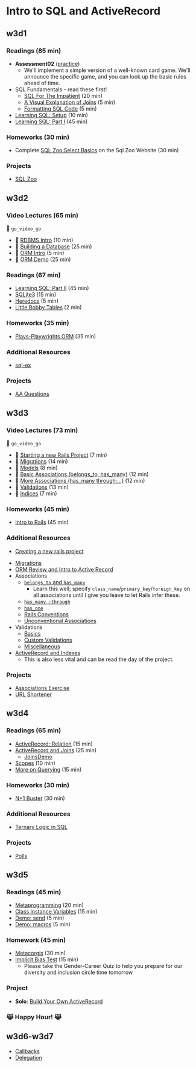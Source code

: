# Intro to SQL and ActiveRecord

## w3d1

### Readings (85 min)

+ **Assessment02** ([practice][assessment-prep])
    + We'll implement a simple version of a well-known card game. We'll announce
      the specific game, and you can look up the basic rules ahead of time.
+ SQL Fundamentals - read these first!
    + [SQL For The Impatient][sql-intro] (20 min)
    + [A Visual Explanation of Joins][visual-joins] (5 min)
    + [Formatting SQL Code][sql-formatting] (5 min)
+ [Learning SQL: Setup][learning-sql-setup] (10 min)
+ [Learning SQL: Part I][learning-sql-part-i] (45 min)

### Homeworks (30 min)

+ Complete [SQL Zoo Select Basics][sql-zoo-select] on the Sql Zoo Website (30 min)

### Projects

+ [SQL Zoo][sqlzoo-readme]

[assessment-prep]: http://github.com/appacademy/assessment-prep

[sql-intro]: readings/sql-intro.md
[visual-joins]: https://blog.codinghorror.com/a-visual-explanation-of-sql-joins/
[sql-formatting]: readings/formatting.md

[learning-sql-setup]: readings/setup.md
[learning-sql-part-i]: readings/part-i.md
[sqlzoo-readme]: projects/sqlzoo
[sql-zoo-select]: http://sqlzoo.net/wiki/SQLZOO:SELECT_basics

## w3d2

### Video Lectures (65 min)
:closed_lock_with_key: `go_video_go`
+ :movie_camera: [RDBMS Intro][rdbms-intro-video] (10 min)
+ :movie_camera: [Building a Database][build-db-video] (25 min)
+ :movie_camera: [ORM Intro][orm-intro-video] (5 min)
+ :movie_camera: [ORM Demo][orm-demo-video] (25 min)

### Readings (67 min)
+ [Learning SQL: Part II][learning-sql-part-ii] (45 min)
+ [SQLite3][sqlite3] (15 min)
+ [Heredocs][heredocs] (5 min)
+ [Little Bobby Tables][xkcd-bobby-tables] (2 min)

### Homeworks (35 min)
+ [Plays-Playwrights ORM][plays-orm] (35 min)

### Additional Resources
+ [sql-ex][sql-ex]

### Projects
+ [AA Questions][aa-questions]

[learning-sql-part-ii]: readings/part-ii.md
[sqlite3]: readings/sqlite3.md
[heredocs]: readings/heredocs.md
[xkcd-bobby-tables]: http://xkcd.com/327/
[sql-ex]: http://www.sql-ex.ru/

[plays-orm]: homeworks/questions/plays_orm.md

[rdbms-intro-video]: https://vimeo.com/167596295
[build-db-video]: https://vimeo.com/167593816
[orm-intro-video]: https://vimeo.com/167805228
[orm-demo-video]: https://vimeo.com/167672029

[aa-questions]: projects/aa_questions

## w3d3

### Video Lectures (73 min)
:closed_lock_with_key: `go_video_go`

+ :movie_camera: [Starting a new Rails Project][rails-intro-video] (7 min)
+ :movie_camera: [Migrations][migrations-video] (14 min)
+ :movie_camera: [Models][models-video] (8 min)
+ :movie_camera: [Basic Associations (belongs_to, has_many)][associations-video]  (12 min)
+ :movie_camera: [More Associations (has_many through:...)][associations-2-video] (12 min)
+ :movie_camera: [Validations][validations-video] (13 min)
+ :movie_camera: [Indices][indices-video] (7 min)

### Homeworks (45 min)

+ [Intro to Rails][intro-rails-homework] (45 min)

### Additional Resources
* [Creating a new rails project][first-rails-project]
+ [Migrations][ar-migrations]
+ [ORM Review and Intro to Active Record][ar-orm]
+ Associations
  + [`belongs_to` and `has_many`][belongs-to-has-many]
    * Learn this well; specify
`class_name`/`primary_key`/`foreign_key` on all associations
until I give you leave to let Rails infer these.
  + [`has_many :through`][has-many-through]
  + [`has_one`][has-one]
  + [Rails Conventions][rails-conventions]
  + [Unconventional Associations][unconventional-associations]
+ Validations
  + [Basics][validations]
  + [Custom Validations][custom-validations]
  + [Miscellaneous][validations-misc]
+ [ActiveRecord and Indexes][ar-indexing]
    + This is also less vital and can be read the day of the project.

### Projects
+ [Associations Exercise][associations-exercise]
+ [URL Shortener][url-shortener]

[rails-intro-video]: https://vimeo.com/167799435
[migrations-video]: https://vimeo.com/167799434
[models-video]: https://vimeo.com/167799436
[associations-video]: https://vimeo.com/167799432
[associations-2-video]: https://vimeo.com/167799430
[validations-video]: https://vimeo.com/167799437
[indices-video]: https://vimeo.com/167799431



[first-rails-project]: readings/first-rails-project.md
[ar-migrations]: readings/migrations.md
[ar-orm]: readings/orm.md

[belongs-to-has-many]: readings/belongs-to-has-many.md
[has-many-through]: readings/has-many-through.md
[has-one]: readings/has-one.md
[rails-conventions]: readings/rails-conventions.md
[unconventional-associations]: readings/unconventional-associations.md

[validations]: readings/validations.md
[custom-validations]: readings/custom-validations.md
[validations-misc]: readings/validations-misc.md

[ar-indexing]: readings/indexing.md

[intro-rails-homework]: homeworks/questions/intro-rails-homework.md

[associations-exercise]: projects/associations_exercise
[url-shortener]: projects/url_shortener

## w3d4

### Readings (65 min)
+ [ActiveRecord::Relation][relation] (15 min)
+ [ActiveRecord and Joins][ar-joins] (25 min)
  + [JoinsDemo][joins-demo]
+ [Scopes][scopes] (10 min)
+ [More on Querying][querying-ii] (15 min)

### Homeworks (30 min)
+ [N+1 Buster][n1-buster] (30 min)

### Additional Resources
+ [Ternary Logic in SQL][sql-ternary-logic]

### Projects
+ [Polls][polls-app]

[relation]: readings/relation.md
[ar-joins]: readings/joins.md
[scopes]: readings/scopes.md
[querying-ii]: readings/querying-ii.md
[sql-ternary-logic]: readings/sql-ternary-logic.md

[joins-demo]: demos/joins_demo

[n1-buster]: homeworks/questions/n_1_buster.md

[polls-app]: projects/polls_app

## w3d5

### Readings (45 min)
+ [Metaprogramming][metaprogramming] (20 min)
+ [Class Instance Variables][class-instance-variables] (15 min)
+ [Demo: send][meta-send] (5 min)
+ [Demo: macros][meta-macros] (5 min)

### Homework (45 min)
+ [Metacorgis][metacorgi-hw] (30 min)
+ [Implicit Bias Test][bias-quiz] (15 min)
  + Please take the Gender-Career Quiz to help you prepare for our diversity and inclusion circle time tomorrow

### Project
+ **Solo**: [Build Your Own ActiveRecord][build-your-own-ar]

### :joy_cat: **Happy Hour!** :joy_cat:

[metaprogramming]: readings/metaprogramming.md
[class-instance-variables]: readings/class-instance-variables.md
[meta-send]: demos/send.rb
[meta-macros]: demos/macros.rb
[build-your-own-ar]: projects/active_record_lite
[metacorgi-hw]: homeworks/questions/metacorgs.md
[bias-quiz]: https://implicit.harvard.edu/implicit/takeatest.html

## w3d6-w3d7

+ [Callbacks][callbacks]
+ [Delegation][delegation]

[callbacks]: readings/callbacks.md
[delegation]: readings/delegation.md
